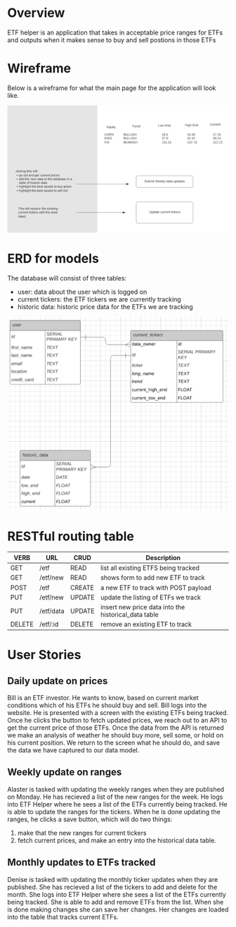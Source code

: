 # Overview
ETF helper is an application that takes in acceptable price ranges for ETFs and outputs when it makes sense to buy and sell postions in those ETFs

# Wireframe
Below is a wireframe for what the main page for the application will look like. 

<img src="./img/Screenshot from 2021-05-17 11-06-14.png">

# ERD for models

The database will consist of three tables:
- user: data about the user which is logged on
- current tickers: the ETF tickers we are currently tracking
- historic data: historic price data for the ETFs we are tracking

<img src="./img/Screenshot from 2021-05-17 11-04-09.png">

# RESTful routing table
| VERB | URL | CRUD | Description |
|------|-----|------|-------------|
| GET | /etf | READ | list all existing ETFS being tracked |
| GET | /etf/new | READ | shows form to add new ETF to track |
| POST | /etf | CREATE | a new ETF to track with POST payload |
| PUT | /etf/new | UPDATE | update the listing of ETFs we track |
| PUT | /etf/data | UPDATE | insert new price data into the historical_data table |
| DELETE | /etf/:id | DELETE | remove an existing ETF to track |

# User Stories
## Daily update on prices
Bill is an ETF investor. He wants to know, based on current market conditions which of his ETFs he should buy and sell. Bill logs into the website. He is presented with a screen with the existing ETFs being tracked. Once he clicks the button to fetch updated prices, we reach out to an API to get the current price of those ETFs. Once the data from the API is returned we make an analysis of weather he should buy more, sell some, or hold on his current position. We return to the screen what he should do, and save the data we have captured to our data model.

## Weekly update on ranges
Alaster is tasked with updating the weekly ranges when they are published on Monday. He has recieved a list of the new ranges for the week. He logs into ETF Helper where he sees a list of the ETFs currently being tracked. He is able to update the ranges for the tickers. When he is done updating the ranges, he clicks a save button, which will do two things: 
1. make that the new ranges for current tickers 
2. fetch current prices, and make an entry into the historical data table. 

## Monthly updates to ETFs tracked
Denise is tasked with updating the monthly ticker updates when they are published. She has recieved a list of the tickers to add and delete for the month. She logs into ETF Helper where she sees a list of the ETFs currently being tracked. She is able to add and remove ETFs from the list. When she is done making changes she can save her changes. Her changes are loaded into the table that tracks current ETFs.


